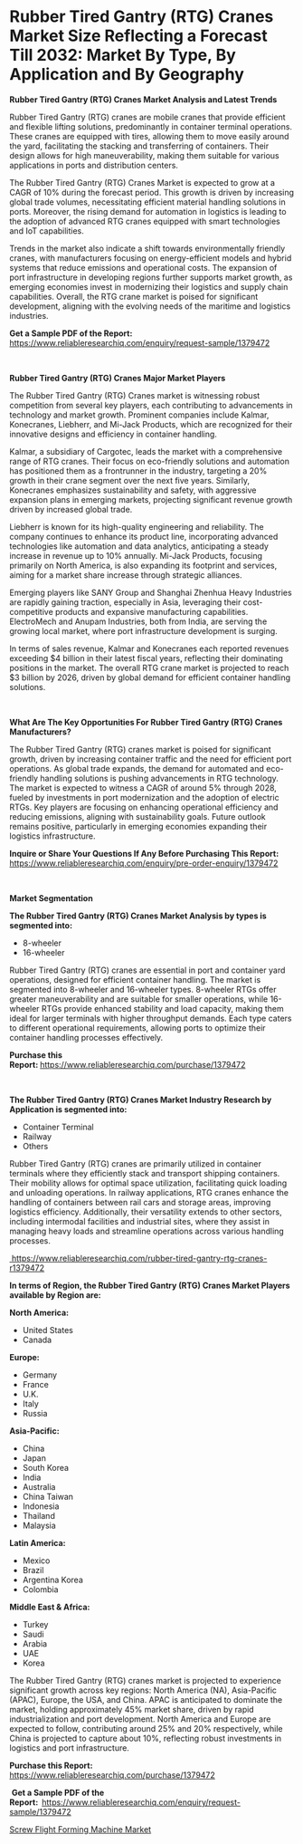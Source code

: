 <p><h1>Rubber Tired Gantry (RTG) Cranes Market Size Reflecting a Forecast Till 2032: Market By Type, By Application and By Geography</h1></p><p><strong>Rubber Tired Gantry (RTG) Cranes Market Analysis and Latest Trends</strong></p>
<p><p>Rubber Tired Gantry (RTG) cranes are mobile cranes that provide efficient and flexible lifting solutions, predominantly in container terminal operations. These cranes are equipped with tires, allowing them to move easily around the yard, facilitating the stacking and transferring of containers. Their design allows for high maneuverability, making them suitable for various applications in ports and distribution centers.</p><p>The Rubber Tired Gantry (RTG) Cranes Market is expected to grow at a CAGR of 10% during the forecast period. This growth is driven by increasing global trade volumes, necessitating efficient material handling solutions in ports. Moreover, the rising demand for automation in logistics is leading to the adoption of advanced RTG cranes equipped with smart technologies and IoT capabilities. </p><p>Trends in the market also indicate a shift towards environmentally friendly cranes, with manufacturers focusing on energy-efficient models and hybrid systems that reduce emissions and operational costs. The expansion of port infrastructure in developing regions further supports market growth, as emerging economies invest in modernizing their logistics and supply chain capabilities. Overall, the RTG crane market is poised for significant development, aligning with the evolving needs of the maritime and logistics industries.</p></p>
<p><strong>Get a Sample PDF of the Report:&nbsp;</strong> <a href="https://www.reliableresearchiq.com/enquiry/request-sample/1379472?utm_campaign=2469&utm_medium=2&utm_source=Github&utm_content=ia&utm_term=11042025&utm_id=rubber-tired-gantry-rtg-cranes">https://www.reliableresearchiq.com/enquiry/request-sample/1379472</a></p>
<p>&nbsp;</p>
<p><strong>Rubber Tired Gantry (RTG) Cranes Major Market Players</strong></p>
<p><p>The Rubber Tired Gantry (RTG) Cranes market is witnessing robust competition from several key players, each contributing to advancements in technology and market growth. Prominent companies include Kalmar, Konecranes, Liebherr, and Mi-Jack Products, which are recognized for their innovative designs and efficiency in container handling.</p><p>Kalmar, a subsidiary of Cargotec, leads the market with a comprehensive range of RTG cranes. Their focus on eco-friendly solutions and automation has positioned them as a frontrunner in the industry, targeting a 20% growth in their crane segment over the next five years. Similarly, Konecranes emphasizes sustainability and safety, with aggressive expansion plans in emerging markets, projecting significant revenue growth driven by increased global trade.</p><p>Liebherr is known for its high-quality engineering and reliability. The company continues to enhance its product line, incorporating advanced technologies like automation and data analytics, anticipating a steady increase in revenue up to 10% annually. Mi-Jack Products, focusing primarily on North America, is also expanding its footprint and services, aiming for a market share increase through strategic alliances.</p><p>Emerging players like SANY Group and Shanghai Zhenhua Heavy Industries are rapidly gaining traction, especially in Asia, leveraging their cost-competitive products and expansive manufacturing capabilities. ElectroMech and Anupam Industries, both from India, are serving the growing local market, where port infrastructure development is surging.</p><p>In terms of sales revenue, Kalmar and Konecranes each reported revenues exceeding $4 billion in their latest fiscal years, reflecting their dominating positions in the market. The overall RTG crane market is projected to reach $3 billion by 2026, driven by global demand for efficient container handling solutions.</p></p>
<p>&nbsp;</p>
<p><strong>What Are The Key Opportunities For Rubber Tired Gantry (RTG) Cranes Manufacturers?</strong></p>
<p><p>The Rubber Tired Gantry (RTG) cranes market is poised for significant growth, driven by increasing container traffic and the need for efficient port operations. As global trade expands, the demand for automated and eco-friendly handling solutions is pushing advancements in RTG technology. The market is expected to witness a CAGR of around 5% through 2028, fueled by investments in port modernization and the adoption of electric RTGs. Key players are focusing on enhancing operational efficiency and reducing emissions, aligning with sustainability goals. Future outlook remains positive, particularly in emerging economies expanding their logistics infrastructure.</p></p>
<p><strong>Inquire or Share Your Questions If Any Before Purchasing This Report:</strong> <a href="https://www.reliableresearchiq.com/enquiry/pre-order-enquiry/1379472?utm_campaign=2469&utm_medium=2&utm_source=Github&utm_content=ia&utm_term=11042025&utm_id=rubber-tired-gantry-rtg-cranes">https://www.reliableresearchiq.com/enquiry/pre-order-enquiry/1379472</a></p>
<p>&nbsp;</p>
<p><strong>Market Segmentation</strong></p>
<p><strong>The Rubber Tired Gantry (RTG) Cranes Market Analysis by types is segmented into:</strong></p>
<p><ul><li>8-wheeler</li><li>16-wheeler</li></ul></p>
<p><p>Rubber Tired Gantry (RTG) cranes are essential in port and container yard operations, designed for efficient container handling. The market is segmented into 8-wheeler and 16-wheeler types. 8-wheeler RTGs offer greater maneuverability and are suitable for smaller operations, while 16-wheeler RTGs provide enhanced stability and load capacity, making them ideal for larger terminals with higher throughput demands. Each type caters to different operational requirements, allowing ports to optimize their container handling processes effectively.</p></p>
<p><strong>Purchase this Report:&nbsp;</strong><a href="https://www.reliableresearchiq.com/purchase/1379472?utm_campaign=2469&utm_medium=2&utm_source=Github&utm_content=ia&utm_term=11042025&utm_id=rubber-tired-gantry-rtg-cranes">https://www.reliableresearchiq.com/purchase/1379472</a></p>
<p>&nbsp;</p>
<p><strong>The Rubber Tired Gantry (RTG) Cranes Market Industry Research by Application is segmented into:</strong></p>
<p><ul><li>Container Terminal</li><li>Railway</li><li>Others</li></ul></p>
<p><p>Rubber Tired Gantry (RTG) cranes are primarily utilized in container terminals where they efficiently stack and transport shipping containers. Their mobility allows for optimal space utilization, facilitating quick loading and unloading operations. In railway applications, RTG cranes enhance the handling of containers between rail cars and storage areas, improving logistics efficiency. Additionally, their versatility extends to other sectors, including intermodal facilities and industrial sites, where they assist in managing heavy loads and streamline operations across various handling processes.</p></p>
<p><a href="https://www.reliableresearchiq.com/rubber-tired-gantry-rtg-cranes-r1379472?utm_campaign=2469&utm_medium=2&utm_source=Github&utm_content=ia&utm_term=11042025&utm_id=rubber-tired-gantry-rtg-cranes">&nbsp;https://www.reliableresearchiq.com/rubber-tired-gantry-rtg-cranes-r1379472</a></p>
<p><strong>In terms of Region, the Rubber Tired Gantry (RTG) Cranes Market Players available by Region are:</strong></p>
<p>
    <p> <strong> North America: </strong>
        <ul>
            <li>United States</li>
            <li>Canada</li>
        </ul>
        </p> 
    <p> <strong> Europe: </strong>
        <ul>
            <li>Germany</li>
            <li>France</li>
            <li>U.K.</li>
            <li>Italy</li>
            <li>Russia</li>
        </ul>
        </p> 
    <p> <strong> Asia-Pacific: </strong>
        <ul>
            <li>China</li>
            <li>Japan</li>
            <li>South Korea</li>
            <li>India</li>
            <li>Australia</li>
            <li>China Taiwan</li>
            <li>Indonesia</li>
            <li>Thailand</li>
            <li>Malaysia</li>
        </ul>
        </p> 
    <p> <strong> Latin America: </strong>
        <ul>
            <li>Mexico</li>
            <li>Brazil</li>
            <li>Argentina Korea</li>
            <li>Colombia</li>
        </ul>
        </p> 
    <p> <strong> Middle East & Africa: </strong>
        <ul>
            <li>Turkey</li>
            <li>Saudi</li>
            <li>Arabia</li>
            <li>UAE</li>
            <li>Korea</li>
        </ul>
    </p>
    </p>
<p><p>The Rubber Tired Gantry (RTG) cranes market is projected to experience significant growth across key regions: North America (NA), Asia-Pacific (APAC), Europe, the USA, and China. APAC is anticipated to dominate the market, holding approximately 45% market share, driven by rapid industrialization and port development. North America and Europe are expected to follow, contributing around 25% and 20% respectively, while China is projected to capture about 10%, reflecting robust investments in logistics and port infrastructure.</p></p>
<p><strong>Purchase this Report: </strong><a href="https://www.reliableresearchiq.com/purchase/1379472?utm_campaign=2469&utm_medium=2&utm_source=Github&utm_content=ia&utm_term=11042025&utm_id=rubber-tired-gantry-rtg-cranes">https://www.reliableresearchiq.com/purchase/1379472</a></p>
<p>&nbsp;<strong>Get a Sample PDF of the Report:&nbsp;&nbsp;</strong><a href="https://www.reliableresearchiq.com/enquiry/request-sample/1379472?utm_campaign=2469&utm_medium=2&utm_source=Github&utm_content=ia&utm_term=11042025&utm_id=rubber-tired-gantry-rtg-cranes">https://www.reliableresearchiq.com/enquiry/request-sample/1379472</a></p>
<p><strong></strong></p>
<p><p><a href="https://github.com/awalinfucci/Market-Research-Report-List-1/blob/main/screw-flight-forming-machine-market.md?utm_campaign=2469&utm_medium=2&utm_source=Github&utm_content=ia&utm_term=11042025&utm_id=rubber-tired-gantry-rtg-cranes">Screw Flight Forming Machine Market</a></p></p>
